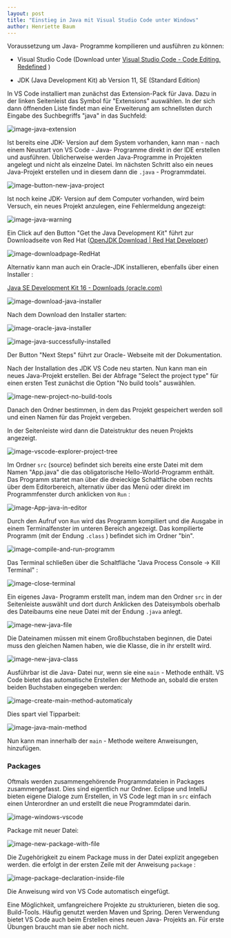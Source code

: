```yaml
---
layout: post
title: "Einstieg in Java mit Visual Studio Code unter Windows"
author: Henriette Baum
---
```



Voraussetzung um Java- Programme kompilieren und ausführen zu können:

- Visual Studio Code (Download unter [Visual Studio Code - Code Editing. Redefined](https://code.visualstudio.com/) )

- JDK (Java Development Kit) ab Version 11, SE (Standard Edition)

  

In VS Code installiert man zunächst das Extension-Pack für Java. Dazu in der linken Seitenleist das Symbol für "Extensions" auswählen. In der sich dann öffnenden Liste findet man eine Erweiterung am schnellsten durch Eingabe des Suchbegriffs "java" in das Suchfeld:

![image-java-extension](/assets/images/java-vscode-win/image-20210818233000265.png)

Ist bereits eine JDK- Version auf dem System vorhanden, kann man - nach einem Neustart von VS Code - Java- Programme direkt in der IDE erstellen und ausführen. Üblicherweise werden Java-Programme in Projekten angelegt und nicht als einzelne Datei.  Im nächsten Schritt also ein neues Java-Projekt erstellen und in diesem dann die `.java` - Programmdatei.



![image-button-new-java-project](/assets/images/java-vscode-win/image-20210819002851988.png)

Ist noch keine JDK- Version auf dem Computer vorhanden, wird beim Versuch, ein neues Projekt anzulegen, eine Fehlermeldung angezeigt:

![image-java-warning](/assets/images/java-vscode-win/image-20210819003143243.png)

Ein Click auf den Button "Get the Java Development Kit" führt zur Downloadseite von Red Hat ([OpenJDK Download | Red Hat Developer](https://developers.redhat.com/products/openjdk/download?sc_cid=701f2000000RWTnAAO))

![image-downloadpage-RedHat](/assets/images/java-vscode-win/image-20210819004026817.png)

Alternativ kann man auch ein Oracle-JDK installieren, ebenfalls über einen Installer :

[Java SE Development Kit 16 - Downloads (oracle.com)](https://www.oracle.com/java/technologies/javase-jdk16-downloads.html)

![image-download-java-installer](/assets/images/java-vscode-win/image-20210819000731235.png)

Nach dem Download den Installer starten:

![image-oracle-java-installer](/assets/images/java-vscode-win/image-20210819004507636.png)



![image-java-successfully-installed](/assets/images/java-vscode-win/image-20210819004629918.png)

Der Button "Next Steps" führt zur Oracle- Webseite mit der  Dokumentation.

Nach der Installation des JDK VS Code neu starten. Nun kann man ein neues Java-Projekt erstellen. Bei der Abfrage "Select the project type"  für einen ersten Test zunächst die Option "No build tools" auswählen.

![image-new-project-no-build-tools](/assets/images/java-vscode-win/image-20210819005727121.png)

Danach den Ordner bestimmen, in dem das Projekt gespeichert werden soll und einen Namen für das Projekt vergeben.

In der Seitenleiste wird dann die Dateistruktur des neuen Projekts angezeigt.

![image-vscode-explorer-project-tree](/assets/images/java-vscode-win/image-20210819010233424.png)

Im Ordner `src` (source) befindet sich bereits eine erste Datei mit dem Namen "App.java" die das obligatorische Hello-World-Programm enthält. Das Programm startet man über die dreieckige Schaltfläche oben rechts über dem Editorbereich, alternativ über das Menü oder direkt im Programmfenster durch anklicken von `Run` : 

![image-App-java-in-editor](/assets/images/java-vscode-win/image-20210819011237162.png)

Durch den Aufruf von `Run` wird das Programm kompiliert und die Ausgabe in einem Terminalfenster im unteren Bereich angezeigt. Das kompilierte Programm (mit der Endung `.class` ) befindet sich im Ordner "bin".

![image-compile-and-run-programm](/assets/images/java-vscode-win/image-20210819011914459.png)

Das Terminal schließen über die Schaltfläche "Java Process Console -> Kill Terminal" :

![image-close-terminal](/assets/images/java-vscode-win/image-20210819015516678.png)



Ein eigenes Java- Programm erstellt man, indem man den Ordner `src` in der Seitenleiste auswählt und dort durch Anklicken des Dateisymbols oberhalb des Dateibaums eine neue Datei mit der Endung `.java` anlegt.



![image-new-java-file](/assets/images/java-vscode-win/image-20210819020040944.png)

Die Dateinamen müssen mit einem Großbuchstaben beginnen, die Datei muss den gleichen Namen haben, wie die   Klasse, die in ihr erstellt wird.

![image-new-java-class](/assets/images/java-vscode-win/image-20210819020721358.png)

Ausführbar ist die Java- Datei nur, wenn sie eine `main` - Methode enthält. VS Code bietet das automatische Erstellen der Methode an, sobald die ersten beiden Buchstaben eingegeben werden:

![image-create-main-method-automaticaly](/assets/images/java-vscode-win/image-20210819021234346.png)

Dies spart viel Tipparbeit:

![image-java-main-method](/assets/images/java-vscode-win/image-20210819021413857.png)

Nun kann man innerhalb der `main` - Methode weitere Anweisungen, hinzufügen. 

### Packages

Oftmals werden zusammengehörende Programmdateien in Packages zusammengefasst. Dies sind eigentlich nur Ordner. Eclipse und IntelliJ bieten eigene Dialoge zum Erstellen, in VS Code legt man in `src` einfach einen Unterordner an und erstellt die neue Programmdatei darin. 

![image-windows-vscode](/assets/images/java-vscode-win/image-20210819022936309.png) 

Package mit neuer Datei:

![image-new-package-with-file](/assets/images/java-vscode-win/image-20210819022712510.png) 

Die Zugehörigkeit zu einem Package muss in der Datei explizit angegeben werden. die erfolgt in der ersten Zeile mit der Anweisung `package` :

![image-package-declaration-inside-file](/assets/images/java-vscode-win/image-20210819023405763.png)

Die Anweisung wird von VS Code automatisch eingefügt. 

Eine Möglichkeit, umfangreichere Projekte zu strukturieren, bieten die sog. Build-Tools. Häufig genutzt werden Maven und Spring.  Deren Verwendung bietet VS Code auch beim Erstellen eines neuen Java- Projekts an. Für erste Übungen braucht man sie aber noch nicht.
